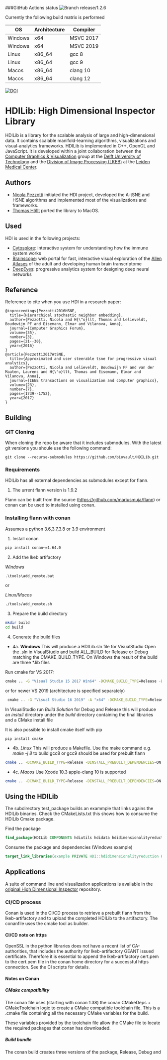 ###GitHub Actions status
![Branch release/1.2.6](https://github.com/biovault/HDILib/actions/workflows/build.yml/badge.svg?branch=release%2F1.2.6)

Currently the following build matrix is performed

| OS      | Architecture | Compiler  |
| ------- | ------------ | --------- |
| Windows | x64          | MSVC 2017 |
| Windows | x64          | MSVC 2019 |
| Linux   | x86_64       | gcc 8     |
| Linux   | x86_64       | gcc 9     |
| Macos   | x86_64       | clang 10  |
| Macos   | x86_64       | clang 12  |

[![DOI](https://zenodo.org/badge/100361974.svg)](https://zenodo.org/badge/latestdoi/100361974)


# HDILib: High Dimensional Inspector Library
HDILib is a library for the scalable analysis of large and high-dimensional data.
It contains scalable manifold-learning algorithms, visualizations and visual-analytics frameworks.
HDILib is implemented in C++, OpenGL and JavaScript.
It is developed within a joint collaboration between the [Computer Graphics & Visualization](https://graphics.tudelft.nl/) group at the [Delft University of Technology](https://www.tudelft.nl) and the [Division of Image Processing (LKEB)](https://www.lumc.nl/org/radiologie/research/LKEB/) at the [Leiden Medical Center](https://www.lumc.nl/).

## Authors
- [Nicola Pezzotti](http://nicola17.github.io/) initiated the HDI project, developed the A-tSNE and HSNE algorithms and implemented most of the visualizations and frameworks.
- [Thomas Höllt](https://www.thomashollt.com/) ported the library to MacOS.

## Used
HDI is used in the following projects:
- [Cytosplore](https://www.cytosplore.org/): interactive system for understanding how the immune system works
- [Brainscope](http://www.brainscope.nl/brainscope): web portal for fast,
interactive visual exploration of the [Allen Atlases](http://www.brain-map.org/) of the adult and developing human brain
transcriptome
- [DeepEyes](https://graphics.tudelft.nl/Publications-new/2018/PHVLEV18/): progressive analytics system for designing deep neural networks

## Reference
Reference to cite when you use HDI in a research paper:

```
@inproceedings{Pezzotti2016HSNE,
  title={Hierarchical stochastic neighbor embedding},
  author={Pezzotti, Nicola and H{\"o}llt, Thomas and Lelieveldt, Boudewijn PF and Eisemann, Elmar and Vilanova, Anna},
  journal={Computer Graphics Forum},
  volume={35},
  number={3},
  pages={21--30},
  year={2016}
}
@article{Pezzotti2017AtSNE,
  title={Approximated and user steerable tsne for progressive visual analytics},
  author={Pezzotti, Nicola and Lelieveldt, Boudewijn PF and van der Maaten, Laurens and H{\"o}llt, Thomas and Eisemann, Elmar and Vilanova, Anna},
  journal={IEEE transactions on visualization and computer graphics},
  volume={23},
  number={7},
  pages={1739--1752},
  year={2017}
}
```

## Building

### GIT Cloning 
When cloning the repo be aware that it includes submodules. With the latest git versions you shoule use the following command:

```
git clone --recurse-submodules https://github.com/biovault/HDILib.git
```

### Requirements

HDILib has all external dependencies as submodules except for flann.

1. The urrent flann version is 1.9.2

Flann can be built from the source (https://github.com/mariusmuja/flann) or conan can be used to
installed using conan.

### Installing flann with conan

Assumes a python 3.6,3.7,3.8 or 3.9 environment

1. Install conan

 ```bash
 pip install conan~=1.64.0
 ```

2. Add the lkeb artifactory

*Windows*

```cmd
.\tools\add_remote.bat
```

or

*Linux/Macos*
```cmd
./tools/add_remote.sh
```
3. Prepare the build directory

``` bash
mkdir build
cd build
```

4. Generate the build files

* 4a. **Windows**
This will produce a HDILib.sln file for VisualStudio
 Open the .sln in VisualStudio and build ALL_BUILD for Release or Debug matching the CMAKE_BUILD_TYPE.
     On Windows the result of the build are three *.lib files

Run cmake for VS 2017: 
```cmd
cmake .. -G "Visual Studio 15 2017 Win64" -DCMAKE_BUILD_TYPE=Release -DINSTALL_PREBUILT_DEPENDENCIES=ON -DCMAKE_INSTALL_PREFIX=install
```

or for newer VS 2019 (architecture is specified separately)

```cmd
 cmake .. -G "Visual Studio 16 2019" -A "x64" -DCMAKE_BUILD_TYPE=Release -DINSTALL_PREBUILT_DEPENDENCIES=ON -DCMAKE_INSTALL_PREFIX=install
```

In VisualStudio run *Build Solution* for Debug and Release this will produce an *install* directory under the *build* directory containing 
the final libraries and a CMake install file

It is also possible to install cmake itself with pip

```
pip install cmake
```

* 4b. *Linux*
This will produce a Makefile. Use the make command e.g. *make -j 8* to build
gcc8 or gcc9 should be used for prebuilt flann

```bash
cmake .. -DCMAKE_BUILD_TYPE=Release -DINSTALL_PREBUILT_DEPENDENCIES=ON -DCMAKE_INSTALL_PREFIX=install
```

* 4c. *Macos*
Use Xcode 10.3 apple-clang 10 is supported
```bash
cmake .. -DCMAKE_BUILD_TYPE=Release -DINSTALL_PREBUILT_DEPENDENCIES=ON -DCMAKE_INSTALL_PREFIX=install
```

## Using the HDILib

The subdirectory test_package builds an exammple that links agains the HDILib binaries. Check the CMakeLists.txt this shows how to consume the HDILib Cmake package.

Find the package
```cmake
find_package(HDILib COMPONENTS hdiutils hdidata hdidimensionalityreduction PATHS ${HDILib_ROOT} CONFIG REQUIRED)
```

Consume the package and dependencies (Windows example)
```cmake
target_link_libraries(example PRIVATE HDI::hdidimensionalityreduction HDI::hdiutils HDI::hdidata flann lz4::lz4 OpenMP::OpenMP_CXX ${CMAKE_DL_LIBS})
```


## Applications

A suite of command line and visualization applications is available in the [original High Dimensional Inspector](https://github.com/biovault/High-Dimensional-Inspector) repository.

### CI/CD process

Conan is used in the CI/CD process to retrieve a prebuilt flann from the lkeb-artifactory and to upload the completed HDILib to the artifactory. The conanfile uses the cmake tool as builder.


#### CI/CD note on https
OpenSSL in the python libraries does not have a recent list of CA-authorities, that includes the authority for lkeb-artifactory GEANT issued certificate. Therefore it is essential to append the lkeb-artifactory cert.pem to the cert.pem file in the conan home directory for a successful https connection. See the CI scripts for details.

#### Notes on Conan

##### CMake compatibility
The conan file uses (starting with conan 1.38) the conan CMakeDeps + CMakeToolchain logic to create a CMake compatible toolchain file. This is a .cmake file
containing all the necessary CMake variables for the build. 

These variables provided by the toolchain file allow the CMake file to locate the required packages that conan has downloaded.

##### Build bundle
The conan build creates three versions of the package, Release, Debug and 



